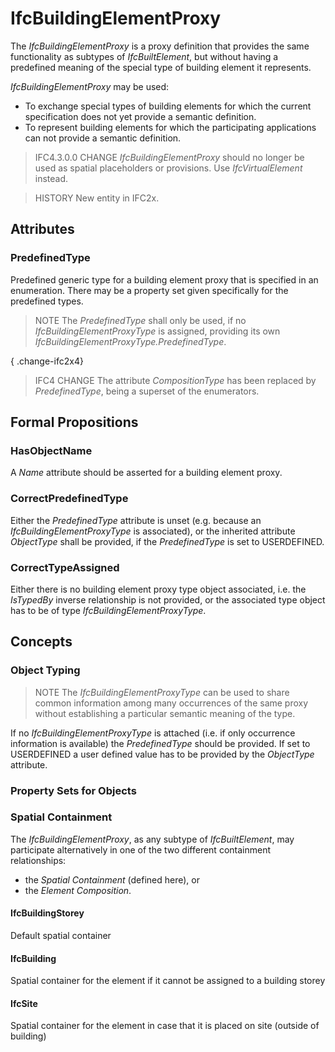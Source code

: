# IfcBuildingElementProxy

The _IfcBuildingElementProxy_ is a proxy definition that provides the same functionality as subtypes of _IfcBuiltElement_, but without having a predefined meaning of the special type of building element it represents.

_IfcBuildingElementProxy_ may be used:

* To exchange special types of building elements for which the current specification does not yet provide a semantic definition.
* To represent building elements for which the participating applications can not provide a semantic definition.

> IFC4.3.0.0 CHANGE _IfcBuildingElementProxy_ should no longer be used as spatial placeholders or provisions. Use _IfcVirtualElement_ instead.

> HISTORY  New entity in IFC2x.

## Attributes

### PredefinedType
Predefined generic type for a building element proxy that is specified in an enumeration. There may be a property set given specifically for the predefined types.
> NOTE  The _PredefinedType_ shall only be used, if no _IfcBuildingElementProxyType_ is assigned, providing its own _IfcBuildingElementProxyType.PredefinedType_.

{ .change-ifc2x4}
> IFC4 CHANGE  The attribute _CompositionType_ has been replaced by _PredefinedType_, being a superset of the enumerators.

## Formal Propositions

### HasObjectName
A _Name_ attribute should be asserted for a building element proxy.

### CorrectPredefinedType
Either the _PredefinedType_ attribute is unset (e.g. because an _IfcBuildingElementProxyType_ is associated), or the inherited attribute _ObjectType_ shall be provided, if the _PredefinedType_ is set to USERDEFINED.

### CorrectTypeAssigned
Either there is no building element proxy type object associated, i.e. the _IsTypedBy_ inverse relationship is not provided, or the associated type object has to be of type _IfcBuildingElementProxyType_.

## Concepts

### Object Typing

> NOTE  The _IfcBuildingElementProxyType_ can be used to share common information among many occurrences of the same proxy without establishing a particular semantic meaning of the type.

If no _IfcBuildingElementProxyType_ is attached (i.e. if only occurrence information is available) the _PredefinedType_ should be provided. If set to USERDEFINED a user defined value has to be provided by the _ObjectType_ attribute.

### Property Sets for Objects



### Spatial Containment

The _IfcBuildingElementProxy_, as any subtype of _IfcBuiltElement_, may participate alternatively in one of the two different containment relationships:

* the _Spatial Containment_ (defined here), or
* the _Element Composition_.

#### IfcBuildingStorey

Default spatial container

#### IfcBuilding

Spatial container for the element if it cannot be assigned to a building storey

#### IfcSite

Spatial container for the element in case that it is placed on site (outside of building)

